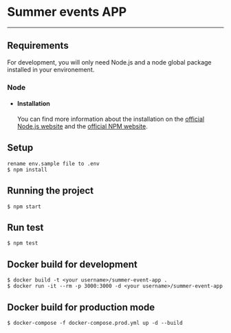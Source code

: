 # Summer events APP

---
## Requirements

For development, you will only need Node.js and a node global package installed in your environement.

### Node


- #### Installation
  You can find more information about the installation on the [official Node.js website](https://nodejs.org/) and the [official NPM website](https://npmjs.org/).

## Setup
    rename env.sample file to .env
    $ npm install

## Running the project
    $ npm start

## Run test
    $ npm test

## Docker build for development
    $ docker build -t <your username>/summer-event-app .
    $ docker run -it --rm -p 3000:3000 -d <your username>/summer-event-app

## Docker build for production mode
    $ docker-compose -f docker-compose.prod.yml up -d --build


